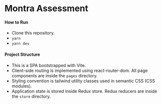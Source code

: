 # Montra Assessment

#### How to Run

- Clone this repository.
- `yarn`
- `yarn dev`

#### Project Structure

- This is a SPA bootstrapped with Vite.
- Client-side routing is implemented using react-router-dom. All page components are inside the `pages` directory.
- Styling convention is tailwind utility classes used in semantic CSS (CSS modules).
- Application state is stored inside Redux store. Redux reducers are inside the `store` directory.

